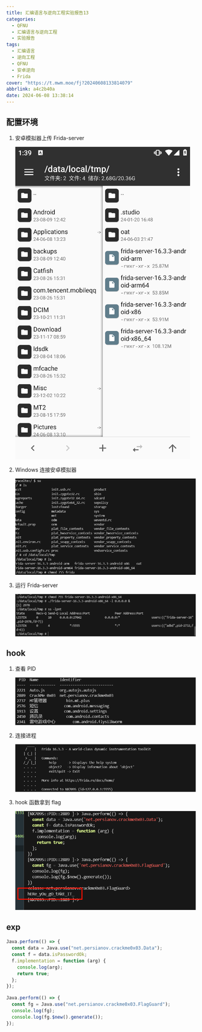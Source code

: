 ```yaml
---
title: 汇编语言与逆向工程实验报告13
categories:
  - QFNU
  - 汇编语言与逆向工程
  - 实验报告
tags:
  - 汇编语言
  - 逆向工程
  - QFNU
  - 安卓逆向
  - Frida
cover: "https://t.mwm.moe/fj?20240608133814079"
abbrlink: a4c2b40a
date: 2024-06-08 13:38:14
---
```


## 配置环境

1. 安卓模拟器上传 Frida-server

   ![image-20240608133927182](../img/Reverse-project/13/image-20240608133927182.png)

2. Windows 连接安卓模拟器

   ![image-20240608134102634](../img/Reverse-project/13/image-20240608134102634.png)

3. 运行 Frida-server

   ![image-20240608134230330](../img/Reverse-project/13/image-20240608134230330.png)

## hook

1. 查看 PID

   ![image-20240608134331148](../img/Reverse-project/13/image-20240608134331148.png)

2. 连接进程

   ![image-20240608134406589](../img/Reverse-project/13/image-20240608134406589.png)

3. hook 函数拿到 flag

   ![image-20240608134441787](../img/Reverse-project/13/image-20240608134441787.png)

## exp

```javascript
Java.perform(() => {
  const data = Java.use("net.persianov.crackme0x03.Data");
  const f = data.isPasswordOk;
  f.implementation = function (arg) {
    console.log(arg);
    return true;
  };
});
```

```javascript
Java.perform(() => {
  const fg = Java.use("net.persianov.crackme0x03.FlagGuard");
  console.log(fg);
  console.log(fg.$new().generate());
});
```
